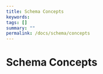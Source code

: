 ```yaml
---
title: Schema Concepts
keywords:
tags: []
summary: ""
permalink: /docs/schema/concepts
---
```


# Schema Concepts
